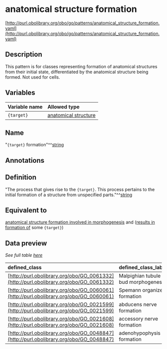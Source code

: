 # anatomical structure formation

[http://purl.obolibrary.org/obo/go/patterns/anatomical_structure_formation.yaml](http://purl.obolibrary.org/obo/go/patterns/anatomical_structure_formation.yaml)

## Description

This pattern is for classes representing formation of anatomical structures from their initial state, differentiated by the anatomical structure being formed. Not used for cells.




## Variables

| Variable name | Allowed type |
|:--------------|:-------------|
| `{target}` | [anatomical structure](http://purl.obolibrary.org/obo/UBERON_0000061) |

## Name

"`{target}` formation"^^[string](http://www.w3.org/2001/XMLSchema#string)

## Annotations



## Definition

"The process that gives rise to the `{target}`. This process pertains to the initial formation of a structure from unspecified parts."^^[string](http://www.w3.org/2001/XMLSchema#string)

## Equivalent to

[anatomical structure formation involved in morphogenesis](http://purl.obolibrary.org/obo/GO_0048646)  and ([results in formation of](http://purl.obolibrary.org/obo/RO_0002297) some `{target}`)







## Data preview

*See full table [here](https://github.com/geneontology/go-ontology/tree/master/src/design_patterns/anatomical_structure_formation.tsv)*

| defined_class | defined_class_label | target | target_label |
|:--|:--|:--|:--|
| [http://purl.obolibrary.org/obo/GO_0061332](http://purl.obolibrary.org/obo/GO_0061332) | Malpighian tubule bud morphogenesis | [http://purl.obolibrary.org/obo/UBERON_0001054](http://purl.obolibrary.org/obo/UBERON_0001054) | Malpighian tubule |
| [http://purl.obolibrary.org/obo/GO_0060061](http://purl.obolibrary.org/obo/GO_0060061) | Spemann organizer formation | [http://purl.obolibrary.org/obo/UBERON_0003062](http://purl.obolibrary.org/obo/UBERON_0003062) | primitive knot |
| [http://purl.obolibrary.org/obo/GO_0021599](http://purl.obolibrary.org/obo/GO_0021599) | abducens nerve formation | [http://purl.obolibrary.org/obo/UBERON_0001646](http://purl.obolibrary.org/obo/UBERON_0001646) | abducens nerve |
| [http://purl.obolibrary.org/obo/GO_0021608](http://purl.obolibrary.org/obo/GO_0021608) | accessory nerve formation | [http://purl.obolibrary.org/obo/UBERON_0002019](http://purl.obolibrary.org/obo/UBERON_0002019) | accessory XI nerve |
| [http://purl.obolibrary.org/obo/GO_0048847](http://purl.obolibrary.org/obo/GO_0048847) | adenohypophysis formation | [http://purl.obolibrary.org/obo/UBERON_0002196](http://purl.obolibrary.org/obo/UBERON_0002196) | adenohypophysis |

